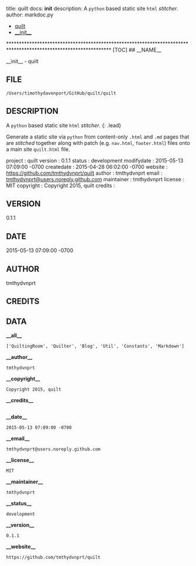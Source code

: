 title: quilt docs: __init__
description: A `python` based static site `html` _stitcher_.
author: markdoc.py

<ul class="breadcrumb">
<li><a href="index.html">quilt</a></li>
<li><a href="__init__.html">__init__</a></li>
</ul>
****************************************************************************************************************
[TOC]
## __NAME__

\_\_init\_\_ - quilt

## __FILE__

`/Users/timothydavenport/GitHub/quilt/quilt`

## __DESCRIPTION__

A `python` based static site `html` _stitcher_.
{: .lead}

Generate a static site via `python` from content-only `.html` and `.md` pages that are _stitched_ together
along with patch (e.g. `nav.html`, `footer.html`) files onto a main site `quilt.html` file.

project    : quilt
version    : 0.1.1
status     : development
modifydate : 2015-05-13 07:09:00 -0700
createdate : 2015-04-28 06:02:00 -0700
website    : https://github.com/tmthydvnprt/quilt
author     : tmthydvnprt
email      : tmthydvnprt@users.noreply.github.com
maintainer : tmthydvnprt
license    : MIT
copyright  : Copyright 2015, quilt
credits    :

## __VERSION__

0.1.1

## __DATE__

2015-05-13 07:09:00 -0700

## __AUTHOR__

tmthydvnprt

## __CREDITS__



## __DATA__

__\_\_all\_\___
```
['QuiltingRoom', 'Quilter', 'Blog', 'Util', 'Constants', 'Markdown']
```

__\_\_author\_\___
```
tmthydvnprt
```

__\_\_copyright\_\___
```
Copyright 2015, quilt
```

__\_\_credits\_\___
```

```

__\_\_date\_\___
```
2015-05-13 07:09:00 -0700
```

__\_\_email\_\___
```
tmthydvnprt@users.noreply.github.com
```

__\_\_license\_\___
```
MIT
```

__\_\_maintainer\_\___
```
tmthydvnprt
```

__\_\_status\_\___
```
development
```

__\_\_version\_\___
```
0.1.1
```

__\_\_website\_\___
```
https://github.com/tmthydvnprt/quilt
```
